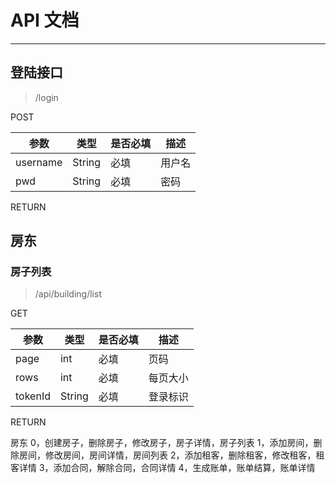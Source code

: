 # API 文档
------

## 登陆接口

> /login

POST

| 参数 | 类型 | 是否必填 | 描述 |
| --- | --- | --- | --- |
| username | String | 必填 | 用户名 |
| pwd | String | 必填 | 密码 |

RETURN

## 房东

### 房子列表

> /api/building/list

GET

| 参数 | 类型 | 是否必填 | 描述 |
| --- | --- | --- | --- |
| page | int | 必填 | 页码 |
| rows | int | 必填 | 每页大小 |
| tokenId | String | 必填 | 登录标识 |

RETURN


房东
0，创建房子，删除房子，修改房子，房子详情，房子列表
1，添加房间，删除房间，修改房间，房间详情，房间列表
2，添加租客，删除租客，修改租客，租客详情
3，添加合同，解除合同，合同详情
4，生成账单，账单结算，账单详情